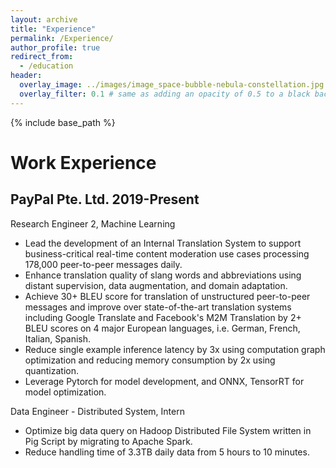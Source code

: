 ```yaml
---
layout: archive
title: "Experience"
permalink: /Experience/
author_profile: true
redirect_from:
  - /education
header:
  overlay_image: ../images/image_space-bubble-nebula-constellation.jpg
  overlay_filter: 0.1 # same as adding an opacity of 0.5 to a black background
---
```


{% include base_path %}


# Work Experience
## PayPal Pte. Ltd. 2019-Present

Research Engineer 2, Machine Learning
- Lead the development of an Internal Translation System to support business-critical real-time content moderation use cases processing 178,000 peer-to-peer messages daily.
- Enhance translation quality of slang words and abbreviations using distant supervision, data augmentation, and domain adaptation.
- Achieve 30+ BLEU score for translation of unstructured peer-to-peer messages and improve over state-of-the-art translation systems including Google Translate and Facebook's M2M Translation by 2+ BLEU scores on 4 major European languages, i.e. German, French, Italian, Spanish.
- Reduce single example inference latency by 3x using computation graph optimization and reducing memory consumption by 2x using quantization.
- Leverage Pytorch for model development, and ONNX, TensorRT for model optimization.

Data Engineer - Distributed System, Intern
- Optimize big data query on Hadoop Distributed File System written in Pig Script by migrating to
 Apache Spark.
- Reduce handling time of 3.3TB daily data from 5 hours to 10 minutes.
